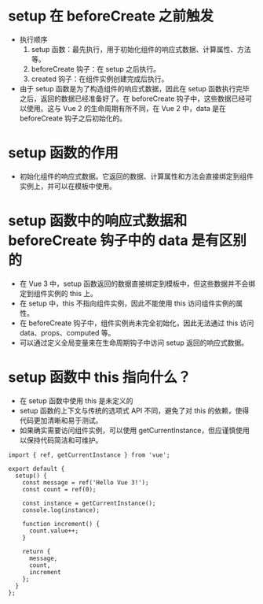 # setup 在 beforeCreate 之前触发

- 执行顺序
  1.  setup 函数：最先执行，用于初始化组件的响应式数据、计算属性、方法等。
  2.  beforeCreate 钩子：在 setup 之后执行。
  3.  created 钩子：在组件实例创建完成后执行。
- 由于 setup 函数是为了构造组件的响应式数据，因此在 setup 函数执行完毕之后，返回的数据已经准备好了。在 beforeCreate 钩子中，这些数据已经可以使用。这与 Vue 2 的生命周期有所不同，在 Vue 2 中，data 是在 beforeCreate 钩子之后初始化的。

# setup 函数的作用

- 初始化组件的响应式数据。它返回的数据、计算属性和方法会直接绑定到组件实例上，并可以在模板中使用。

# setup 函数中的响应式数据和 beforeCreate 钩子中的 data 是有区别的

- 在 Vue 3 中，setup 函数返回的数据直接绑定到模板中，但这些数据并不会绑定到组件实例的 this 上。
- 在 setup 中，this 不指向组件实例，因此不能使用 this 访问组件实例的属性。
- 在 beforeCreate 钩子中，组件实例尚未完全初始化，因此无法通过 this 访问 data、props、computed 等。
- 可以通过定义全局变量来在生命周期钩子中访问 setup 返回的响应式数据。

# setup 函数中 this 指向什么？

- 在 setup 函数中使用 this 是未定义的
- setup 函数的上下文与传统的选项式 API 不同，避免了对 this 的依赖，使得代码更加清晰和易于测试。
- 如果确实需要访问组件实例，可以使用 getCurrentInstance，但应谨慎使用以保持代码简洁和可维护。

```
import { ref, getCurrentInstance } from 'vue';

export default {
  setup() {
    const message = ref('Hello Vue 3!');
    const count = ref(0);

    const instance = getCurrentInstance();
    console.log(instance);

    function increment() {
      count.value++;
    }

    return {
      message,
      count,
      increment
    };
  }
};
```
